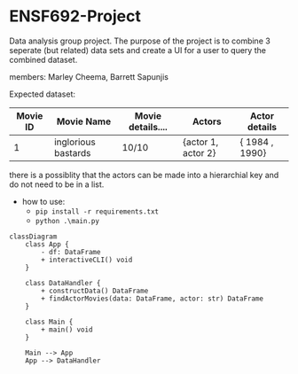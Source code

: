 # ENSF692-Project
Data analysis group project. The purpose of the project is to combine 3 seperate (but related) data sets and create a UI for a user to query the combined dataset. 

members: Marley Cheema, Barrett Sapunjis 

Expected dataset: 

| Movie ID | Movie Name | Movie details.... | Actors | Actor details |
| -------- | ---------- | ----------------- | ------ | ------------- |
| 1        | inglorious bastards     |10/10                    | {actor 1, actor 2}      |  { 1984 , 1990}           |

there is a possiblity that the actors can be made into a hierarchial key and do not need to be in a list. 



- how to use:
   	- `pip install -r requirements.txt`
   	- `python .\main.py`



```mermaid graph TD
classDiagram
    class App {
        - df: DataFrame
        + interactiveCLI() void
    }
    
    class DataHandler {
        + constructData() DataFrame
        + findActorMovies(data: DataFrame, actor: str) DataFrame
    }
    
    class Main {
        + main() void
    }
    
    Main --> App
    App --> DataHandler
```